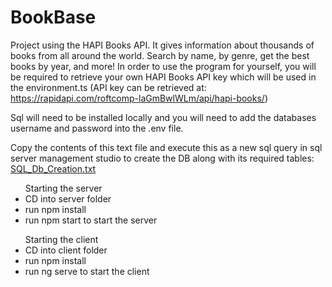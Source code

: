 # BookBase

Project using the HAPI Books API. It gives information about thousands of books from all around the world. Search by name, by genre, get the best books by year, and more! In order to use the program for yourself, you will be required to retrieve your own HAPI Books API key which will be used in the environment.ts (API key can be retrieved at: https://rapidapi.com/roftcomp-laGmBwlWLm/api/hapi-books/)

Sql will need to be installed locally and you will need to add the databases username and password into the .env file.

Copy the contents of this text file and execute this as a new sql query in sql server management studio to create the DB along with its required tables:  
[SQL_Db_Creation.txt](https://github.com/conorlyness/BookBase/files/9965300/SQL_Db_Creation.txt)



<ul>Starting the server
    <li>CD into server folder</li>  
    <li>run npm install</li>
    <li>run npm start to start the server</li>  
</ul>

<ul>Starting the client
    <li>CD into client folder</li>  
    <li>run npm install</li>
    <li>run ng serve to start the client </li>  
</ul>



